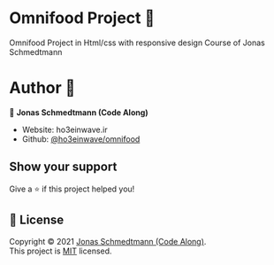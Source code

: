 
# Omnifood Project 🍖

Omnifood Project in Html/css with responsive design Course of Jonas Schmedtmann


# Author 👥
👤 **Jonas Schmedtmann (Code Along)**

* Website: ho3einwave.ir
* Github: [@ho3einwave/omnifood](https://github.com/ho3einwave/omnifood)


## Show your support

Give a ⭐️ if this project helped you!


## 📝 License

Copyright © 2021 [Jonas Schmedtmann (Code Along)](https://github.com/ho3einwave).<br />
This project is [MIT](https://choosealicense.com/licenses/mit/) licensed.

